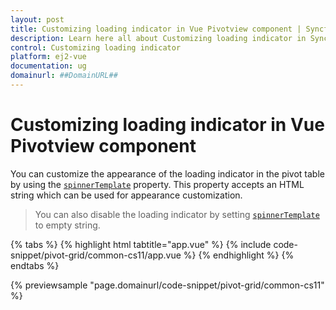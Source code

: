 ```yaml
---
layout: post
title: Customizing loading indicator in Vue Pivotview component | Syncfusion
description: Learn here all about Customizing loading indicator in Syncfusion Vue Pivotview component of Syncfusion Essential JS 2 and more.
control: Customizing loading indicator 
platform: ej2-vue
documentation: ug
domainurl: ##DomainURL##
---
```


# Customizing loading indicator in Vue Pivotview component

You can customize the appearance of the loading indicator in the pivot table by using the [`spinnerTemplate`](https://ej2.syncfusion.com/documentation/api/pivotview/#spinnertemplate) property. This property accepts an HTML string which can be used for appearance customization.

> You can also disable the loading indicator by setting [`spinnerTemplate`](https://ej2.syncfusion.com/documentation/api/pivotview/#spinnertemplate) to empty string.

{% tabs %}
{% highlight html tabtitle="app.vue" %}
{% include code-snippet/pivot-grid/common-cs11/app.vue %}
{% endhighlight %}
{% endtabs %}
        
{% previewsample "page.domainurl/code-snippet/pivot-grid/common-cs11" %}
